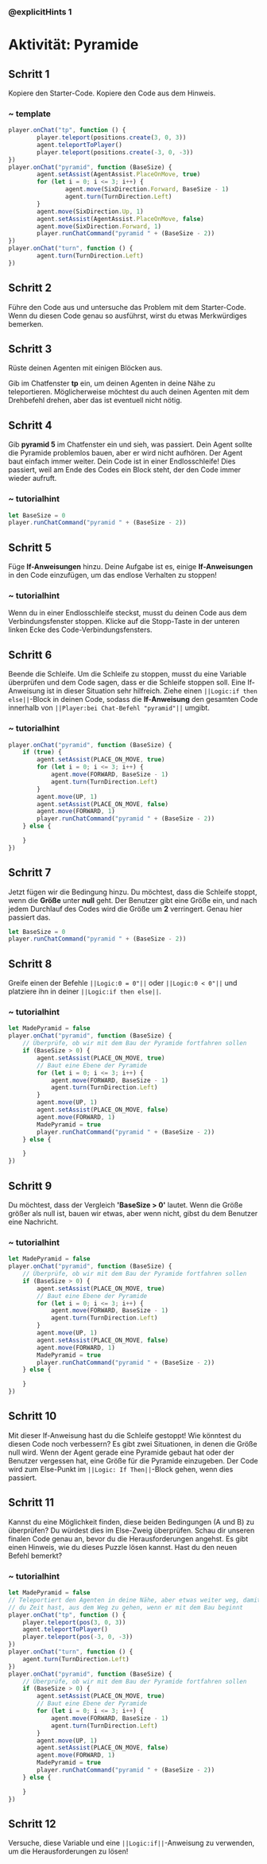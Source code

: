 ### @explicitHints 1

# Aktivität: Pyramide

## Schritt 1
Kopiere den Starter-Code. Kopiere den Code aus dem Hinweis.

### ~ template
```javascript
player.onChat("tp", function () {
        player.teleport(positions.create(3, 0, 3))
        agent.teleportToPlayer() 
        player.teleport(positions.create(-3, 0, -3)) 
}) 
player.onChat("pyramid", function (BaseSize) {
        agent.setAssist(AgentAssist.PlaceOnMove, true)
        for (let i = 0; i <= 3; i++) {
                agent.move(SixDirection.Forward, BaseSize - 1)
                agent.turn(TurnDirection.Left)
        } 
        agent.move(SixDirection.Up, 1)
        agent.setAssist(AgentAssist.PlaceOnMove, false)
        agent.move(SixDirection.Forward, 1)
        player.runChatCommand("pyramid " + (BaseSize - 2))
})
player.onChat("turn", function () {
        agent.turn(TurnDirection.Left)
})
```

## Schritt 2
Führe den Code aus und untersuche das Problem mit dem Starter-Code. Wenn du diesen Code genau so ausführst, wirst du etwas Merkwürdiges bemerken.

## Schritt 3
Rüste deinen Agenten mit einigen Blöcken aus.

Gib im Chatfenster **tp** ein, um deinen Agenten in deine Nähe zu teleportieren. Möglicherweise möchtest du auch deinen Agenten mit dem Drehbefehl drehen, aber das ist eventuell nicht nötig.

## Schritt 4
Gib **pyramid 5** im Chatfenster ein und sieh, was passiert. Dein Agent sollte die Pyramide problemlos bauen, aber er wird nicht aufhören. Der Agent baut einfach immer weiter. Dein Code ist in einer Endlosschleife! Dies passiert, weil am Ende des Codes ein Block steht, der den Code immer wieder aufruft.

### ~ tutorialhint
``` javascript
let BaseSize = 0
player.runChatCommand("pyramid " + (BaseSize - 2))
```

## Schritt 5
Füge **If-Anweisungen** hinzu. Deine Aufgabe ist es, einige **If-Anweisungen** in den Code einzufügen, um das endlose Verhalten zu stoppen!

### ~ tutorialhint
Wenn du in einer Endlosschleife steckst, musst du deinen Code aus dem Verbindungsfenster stoppen. Klicke auf die Stopp-Taste in der unteren linken Ecke des Code-Verbindungsfensters.

## Schritt 6
Beende die Schleife. Um die Schleife zu stoppen, musst du eine Variable überprüfen und dem Code sagen, dass er die Schleife stoppen soll. Eine If-Anweisung ist in dieser Situation sehr hilfreich. Ziehe einen ``||Logic:if then else||``-Block in deinen Code, sodass die **If-Anweisung** den gesamten Code innerhalb von ``||Player:bei Chat-Befehl "pyramid"||`` umgibt.

### ~ tutorialhint
```javascript
player.onChat("pyramid", function (BaseSize) {
    if (true) {
        agent.setAssist(PLACE_ON_MOVE, true)
        for (let i = 0; i <= 3; i++) {
            agent.move(FORWARD, BaseSize - 1)
            agent.turn(TurnDirection.Left)
        }
        agent.move(UP, 1)
        agent.setAssist(PLACE_ON_MOVE, false)
        agent.move(FORWARD, 1)
        player.runChatCommand("pyramid " + (BaseSize - 2))
    } else {

    }
})
```

## Schritt 7
Jetzt fügen wir die Bedingung hinzu. Du möchtest, dass die Schleife stoppt, wenn die **Größe** unter **null** geht. Der Benutzer gibt eine Größe ein, und nach jedem Durchlauf des Codes wird die Größe um **2** verringert. Genau hier passiert das.

```javascript
let BaseSize = 0
player.runChatCommand("pyramid " + (BaseSize - 2))
```

## Schritt 8
Greife einen der Befehle ``||Logic:0 = 0"||`` oder ``||Logic:0 < 0"||`` und platziere ihn in deiner ``||Logic:if then else||``.

### ~ tutorialhint
```javascript
let MadePyramid = false
player.onChat("pyramid", function (BaseSize) {
    // Überprüfe, ob wir mit dem Bau der Pyramide fortfahren sollen
    if (BaseSize > 0) {
        agent.setAssist(PLACE_ON_MOVE, true)
        // Baut eine Ebene der Pyramide
        for (let i = 0; i <= 3; i++) {
            agent.move(FORWARD, BaseSize - 1)
            agent.turn(TurnDirection.Left)
        }
        agent.move(UP, 1)
        agent.setAssist(PLACE_ON_MOVE, false)
        agent.move(FORWARD, 1)
        MadePyramid = true
        player.runChatCommand("pyramid " + (BaseSize - 2))
    } else {

    }
})
```

## Schritt 9
Du möchtest, dass der Vergleich **'BaseSize > 0'** lautet. Wenn die Größe größer als null ist, bauen wir etwas, aber wenn nicht, gibst du dem Benutzer eine Nachricht.

### ~ tutorialhint
```javascript
let MadePyramid = false
player.onChat("pyramid", function (BaseSize) {
    // Überprüfe, ob wir mit dem Bau der Pyramide fortfahren sollen
    if (BaseSize > 0) {
        agent.setAssist(PLACE_ON_MOVE, true)
        // Baut eine Ebene der Pyramide
        for (let i = 0; i <= 3; i++) {
            agent.move(FORWARD, BaseSize - 1)
            agent.turn(TurnDirection.Left)
        }
        agent.move(UP, 1)
        agent.setAssist(PLACE_ON_MOVE, false)
        agent.move(FORWARD, 1)
        MadePyramid = true
        player.runChatCommand("pyramid " + (BaseSize - 2))
    } else {

    }
})
```

## Schritt 10
Mit dieser If-Anweisung hast du die Schleife gestoppt! Wie könntest du diesen Code noch verbessern? Es gibt zwei Situationen, in denen die Größe null wird. Wenn der Agent gerade eine Pyramide gebaut hat oder der Benutzer vergessen hat, eine Größe für die Pyramide einzugeben. Der Code wird zum Else-Punkt im ``||Logic: If Then||``-Block gehen, wenn dies passiert.

## Schritt 11
Kannst du eine Möglichkeit finden, diese beiden Bedingungen (A und B) zu überprüfen? Du würdest dies im Else-Zweig überprüfen. Schau dir unseren finalen Code genau an, bevor du die Herausforderungen angehst. Es gibt einen Hinweis, wie du dieses Puzzle lösen kannst. Hast du den neuen Befehl bemerkt?

### ~ tutorialhint
```javascript
let MadePyramid = false
// Teleportiert den Agenten in deine Nähe, aber etwas weiter weg, damit
// du Zeit hast, aus dem Weg zu gehen, wenn er mit dem Bau beginnt
player.onChat("tp", function () {
    player.teleport(pos(3, 0, 3))
    agent.teleportToPlayer()
    player.teleport(pos(-3, 0, -3))
})
player.onChat("turn", function () {
    agent.turn(TurnDirection.Left)
})
player.onChat("pyramid", function (BaseSize) {
    // Überprüfe, ob wir mit dem Bau der Pyramide fortfahren sollen
    if (BaseSize > 0) {
        agent.setAssist(PLACE_ON_MOVE, true)
        // Baut eine Ebene der Pyramide
        for (let i = 0; i <= 3; i++) {
            agent.move(FORWARD, BaseSize - 1)
            agent.turn(TurnDirection.Left)
        }
        agent.move(UP, 1)
        agent.setAssist(PLACE_ON_MOVE, false)
        agent.move(FORWARD, 1)
        MadePyramid = true
        player.runChatCommand("pyramid " + (BaseSize - 2))
    } else {

    }
})
```

## Schritt 12
Versuche, diese Variable und eine ``||Logic:if||``-Anweisung zu verwenden, um die Herausforderungen zu lösen!
